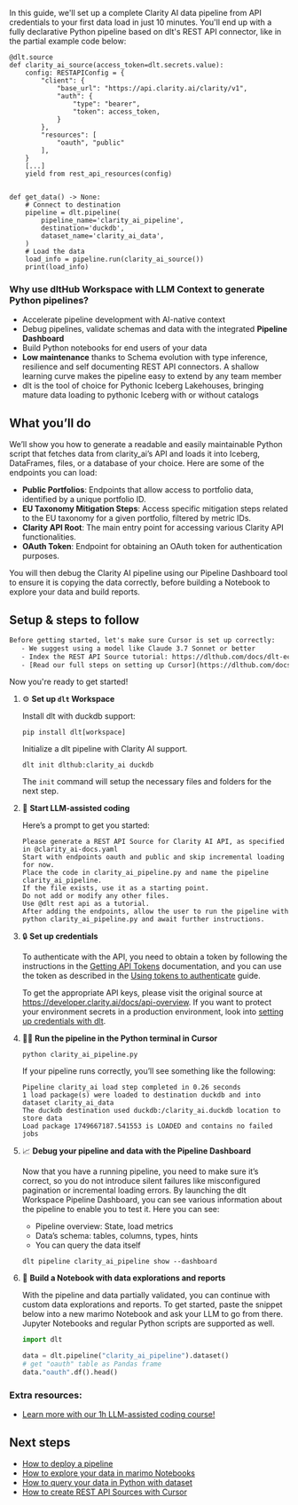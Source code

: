 In this guide, we'll set up a complete Clarity AI data pipeline from API credentials to your first data load in just 10 minutes. You'll end up with a fully declarative Python pipeline based on dlt's REST API connector, like in the partial example code below:

```python-outcome
@dlt.source
def clarity_ai_source(access_token=dlt.secrets.value):
    config: RESTAPIConfig = {
        "client": {
            "base_url": "https://api.clarity.ai/clarity/v1",
            "auth": {
                "type": "bearer",
                "token": access_token,
            }
        },
        "resources": [
            "oauth", "public"
        ],
    }
    [...]
    yield from rest_api_resources(config)


def get_data() -> None:
    # Connect to destination
    pipeline = dlt.pipeline(
        pipeline_name='clarity_ai_pipeline',
        destination='duckdb',
        dataset_name='clarity_ai_data', 
    )
    # Load the data
    load_info = pipeline.run(clarity_ai_source())
    print(load_info) 
```

### Why use dltHub Workspace with LLM Context to generate Python pipelines?

- Accelerate pipeline development with AI-native context
- Debug pipelines, validate schemas and data with the integrated **Pipeline Dashboard**
- Build Python notebooks for end users of your data
- **Low maintenance** thanks to Schema evolution with type inference, resilience and self documenting REST API connectors. A shallow learning curve makes the pipeline easy to extend by any team member
- dlt is the tool of choice for Pythonic Iceberg Lakehouses, bringing mature data loading to pythonic Iceberg with or without catalogs

## What you’ll do

We’ll show you how to generate a readable and easily maintainable Python script that fetches data from clarity_ai’s API and loads it into Iceberg, DataFrames, files, or a database of your choice. Here are some of the endpoints you can load:

- **Public Portfolios**: Endpoints that allow access to portfolio data, identified by a unique portfolio ID.
- **EU Taxonomy Mitigation Steps**: Access specific mitigation steps related to the EU taxonomy for a given portfolio, filtered by metric IDs.
- **Clarity API Root**: The main entry point for accessing various Clarity API functionalities.
- **OAuth Token**: Endpoint for obtaining an OAuth token for authentication purposes.

You will then debug the Clarity AI pipeline using our Pipeline Dashboard tool to ensure it is copying the data correctly, before building a Notebook to explore your data and build reports.

## Setup & steps to follow

```default
Before getting started, let's make sure Cursor is set up correctly:
   - We suggest using a model like Claude 3.7 Sonnet or better
   - Index the REST API Source tutorial: https://dlthub.com/docs/dlt-ecosystem/verified-sources/rest_api/ and add it to context as **@dlt rest api**
   - [Read our full steps on setting up Cursor](https://dlthub.com/docs/dlt-ecosystem/llm-tooling/cursor-restapi#23-configuring-cursor-with-documentation)
```

Now you're ready to get started!

1. ⚙️ **Set up `dlt` Workspace**
    
    Install dlt with duckdb support:
    ```shell
    pip install dlt[workspace]
    ```

    Initialize a dlt pipeline with Clarity AI support.
    ```shell
    dlt init dlthub:clarity_ai duckdb
    ```

    The `init` command will setup the necessary files and folders for the next step.
    
2. 🤠 **Start LLM-assisted coding**
    
    Here’s a prompt to get you started:
    
    ```prompt
    Please generate a REST API Source for Clarity AI API, as specified in @clarity_ai-docs.yaml 
    Start with endpoints oauth and public and skip incremental loading for now. 
    Place the code in clarity_ai_pipeline.py and name the pipeline clarity_ai_pipeline. 
    If the file exists, use it as a starting point. 
    Do not add or modify any other files. 
    Use @dlt rest api as a tutorial. 
    After adding the endpoints, allow the user to run the pipeline with python clarity_ai_pipeline.py and await further instructions.
    ```

    
3. 🔒 **Set up credentials** 
    
    To authenticate with the API, you need to obtain a token by following the instructions in the [Getting API Tokens](https://docs/getting-api-tokens-access-and-authentication) documentation, and you can use the token as described in the [Using tokens to authenticate](https://docs/authentication) guide.
    
    To get the appropriate API keys, please visit the original source at https://developer.clarity.ai/docs/api-overview.
    If you want to protect your environment secrets in a production environment, look into [setting up credentials with dlt](https://dlthub.com/docs/walkthroughs/add_credentials).
    
4. 🏃‍♀️ **Run the pipeline in the Python terminal in Cursor**
    
    ```shell
    python clarity_ai_pipeline.py
    ```
    
    If your pipeline runs correctly, you’ll see something like the following:
    
    ```shell
    Pipeline clarity_ai load step completed in 0.26 seconds
    1 load package(s) were loaded to destination duckdb and into dataset clarity_ai_data
    The duckdb destination used duckdb:/clarity_ai.duckdb location to store data
    Load package 1749667187.541553 is LOADED and contains no failed jobs
    ```
    
5. 📈 **Debug your pipeline and data with the Pipeline Dashboard**

    Now that you have a running pipeline, you need to make sure it’s correct, so you do not introduce silent failures like misconfigured pagination or incremental loading errors. By launching the dlt Workspace Pipeline Dashboard, you can see various information about the pipeline to enable you to test it. Here you can see:
    - Pipeline overview: State, load metrics
    - Data’s schema: tables, columns, types, hints
    - You can query the data itself
    
    ```shell
    dlt pipeline clarity_ai_pipeline show --dashboard
    ```
    
6. 🐍 **Build a Notebook with data explorations and reports**

    With the pipeline and data partially validated, you can continue with custom data explorations and reports. To get started, paste the snippet below into a new marimo Notebook and ask your LLM to go from there. Jupyter Notebooks and regular Python scripts are supported as well.

    
    ```python
    import dlt

   data = dlt.pipeline("clarity_ai_pipeline").dataset()
   # get "oauth" table as Pandas frame
   data."oauth".df().head()
    ```

### Extra resources:

- [Learn more with our 1h LLM-assisted coding course!](https://www.youtube.com/watch?v=GGid70rnJuM)

## Next steps

- [How to deploy a pipeline](https://dlthub.com/docs/walkthroughs/deploy-a-pipeline)
- [How to explore your data in marimo Notebooks](https://dlthub.com/docs/general-usage/dataset-access/marimo)
- [How to query your data in Python with dataset](https://dlthub.com/docs/general-usage/dataset-access/dataset)
- [How to create REST API Sources with Cursor](https://dlthub.com/docs/dlt-ecosystem/llm-tooling/cursor-restapi)